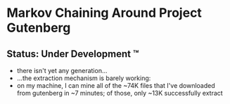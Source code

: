 # Markov Chaining Around Project Gutenberg

## Status: Under Development ™

- there isn't yet any generation...
- ...the extraction mechanism is barely working:
- on my machine, I can mine all of the ~74K files that I've downloaded from
  gutenberg in ~7 minutes; of those, only ~13K successfully extract
